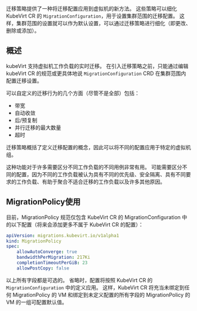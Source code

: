

迁移策略提供了一种将迁移配置应用到虚拟机的新方法。 这些策略可以细化 KubeVirt CR 的 `MigrationConfiguration`，用于设置集群范围的迁移配置。 这样，集群范围的设置就可以作为默认设置，可以通过迁移策略进行细化（即更改、删除或添加）。

## 概述

kubeVirt 支持虚拟机工作负载的实时迁移。 在引入迁移策略之前，只能通过编辑 kubeVirt CR 的规范或更具体地说 `MigrationConfiguration` CRD 在集群范围内配置迁移设置。

可以自定义的迁移行为的几个方面（尽管不是全部）包括： 

- 带宽 
- 自动收敛 
- 后/预复制 
- 并行迁移的最大数量 
- 超时

迁移策略概括了定义迁移配置的概念，因此可以将不同的配置应用于特定的虚拟机组。

这种功能对于许多需要区分不同工作负载的不同用例非常有用。 可能需要区分不同的配置，因为不同的工作负载被认为具有不同的优先级、安全隔离、具有不同要求的工作负载、有助于聚合不适合迁移的工作负载以及许多其他原因。

## MigrationPolicy使用

目前，MigrationPolicy 规范仅包含 KubeVirt CR 的 MigrationConfiguration 中的以下配置（将来会添加更多不属于 KubeVirt CR 的配置）：

```yaml linenums="1"
apiVersion: migrations.kubevirt.io/v1alpha1
kind: MigrationPolicy
spec:
    allowAutoConverge: true
    bandwidthPerMigration: 217Ki
    completionTimeoutPerGiB: 23
    allowPostCopy: false
```

以上所有字段都是可选的。 省略时，配置将按照 KubeVirt CR 的 `MigrationConfiguration` 中的定义应用。 这样，KubeVirt CR 将充当未绑定到任何 MigrationPolicy 的 VM 和绑定到未定义配置的所有字段的 MigrationPolicy 的 VM 的一组可配置默认值。